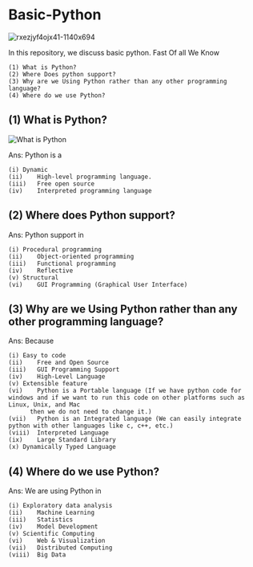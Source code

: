 # Basic-Python
![rxezjyf4ojx41-1140x694](https://user-images.githubusercontent.com/116889143/201668172-c8607fbb-aff6-40a0-b692-24cc89415a4f.png)

In this repository, we discuss basic python. 
Fast Of all We Know 
```
(1)	What is Python?
(2)	Where Does python support?
(3)	Why are we Using Python rather than any other programming language?
(4)	Where do we use Python?
```

## (1)	What is Python? 
![What is Python](https://user-images.githubusercontent.com/116889143/201668687-84c919da-fd35-42f3-b1ca-d23641b94fcd.png)

Ans: Python is a
```
(i)	Dynamic
(ii)	High-level programming language.
(iii)	Free open source 
(iv)	Interpreted programming language
```

## (2)	Where does Python support?
Ans: Python support in 
```
(i)	Procedural programming
(ii)	Object-oriented programming
(iii)	Functional programming
(iv)	Reflective
(v)	Structural
(vi)	GUI Programming (Graphical User Interface)
```
      
## (3)	Why are we Using Python rather than any other programming language?
Ans:  Because 
```
(i)	Easy to code 
(ii)	Free and Open Source
(iii)	GUI Programming Support
(iv)	High-Level Language
(v)	Extensible feature
(vi)	Python is a Portable language (If we have python code for windows and if we want to run this code on other platforms such as Linux, Unix, and Mac
      then we do not need to change it.)
(vii)	Python is an Integrated language (We can easily integrate python with other languages like c, c++, etc.)
(viii)  Interpreted Language 
(ix)	Large Standard Library
(x)	Dynamically Typed Language
```

## (4)	Where do we use Python?
Ans:  We are using Python in 
``` 
(i)	Exploratory data analysis
(ii)	Machine Learning
(iii)	Statistics
(iv)	Model Development
(v)	Scientific Computing
(vi)	Web & Visualization
(vii)	Distributed Computing
(viii)  Big Data
```
                

